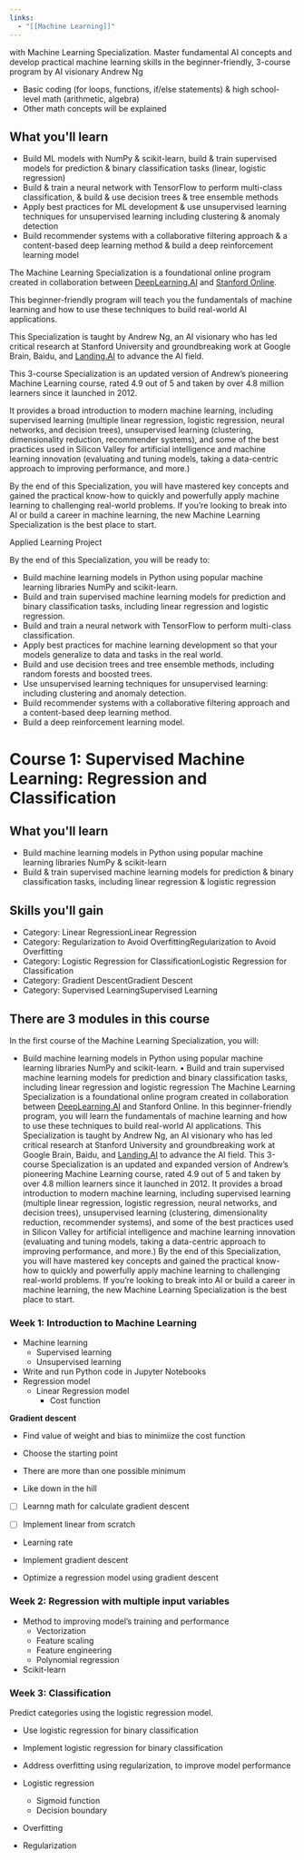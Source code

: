 ```yaml
---
links:
  - "[[Machine Learning]]"
---
```

with Machine Learning Specialization. Master fundamental AI concepts and develop practical machine learning skills in the beginner-friendly, 3-course program by AI visionary Andrew Ng

- Basic coding (for loops, functions, if/else statements) & high school-level math (arithmetic, algebra)
- Other math concepts will be explained

## What you'll learn

- Build ML models with NumPy & scikit-learn, build & train supervised models for prediction & binary classification tasks (linear, logistic regression)
- Build & train a neural network with TensorFlow to perform multi-class classification, & build & use decision trees & tree ensemble methods
- Apply best practices for ML development & use unsupervised learning techniques for unsupervised learning including clustering & anomaly detection
- Build recommender systems with a collaborative filtering approach & a content-based deep learning method & build a deep reinforcement learning model

The Machine Learning Specialization is a foundational online program created in collaboration between [DeepLearning.AI](http://deeplearning.ai/) and [Stanford Online](https://online.stanford.edu/).

This beginner-friendly program will teach you the fundamentals of machine learning and how to use these techniques to build real-world AI applications.

This Specialization is taught by Andrew Ng, an AI visionary who has led critical research at Stanford University and groundbreaking work at Google Brain, Baidu, and [Landing.AI](http://landing.ai/) to advance the AI field.

This 3-course Specialization is an updated version of Andrew’s pioneering Machine Learning course, rated 4.9 out of 5 and taken by over 4.8 million learners since it launched in 2012.

It provides a broad introduction to modern machine learning, including supervised learning (multiple linear regression, logistic regression, neural networks, and decision trees), unsupervised learning (clustering, dimensionality reduction, recommender systems), and some of the best practices used in Silicon Valley for artificial intelligence and machine learning innovation (evaluating and tuning models, taking a data-centric approach to improving performance, and more.)

By the end of this Specialization, you will have mastered key concepts and gained the practical know-how to quickly and powerfully apply machine learning to challenging real-world problems. If you’re looking to break into AI or build a career in machine learning, the new Machine Learning Specialization is the best place to start.

Applied Learning Project

By the end of this Specialization, you will be ready to:

- Build machine learning models in Python using popular machine learning libraries NumPy and scikit-learn.
- Build and train supervised machine learning models for prediction and binary classification tasks, including linear regression and logistic regression.
- Build and train a neural network with TensorFlow to perform multi-class classification.
- Apply best practices for machine learning development so that your models generalize to data and tasks in the real world.
- Build and use decision trees and tree ensemble methods, including random forests and boosted trees.
- Use unsupervised learning techniques for unsupervised learning: including clustering and anomaly detection.
- Build recommender systems with a collaborative filtering approach and a content-based deep learning method.
- Build a deep reinforcement learning model.

# Course 1: Supervised Machine Learning: Regression and Classification

## What you'll learn

- Build machine learning models in Python using popular machine learning libraries NumPy & scikit-learn
- Build & train supervised machine learning models for prediction & binary classification tasks, including linear regression & logistic regression

## Skills you'll gain

- Category: Linear RegressionLinear Regression
- Category: Regularization to Avoid OverfittingRegularization to Avoid Overfitting
- Category: Logistic Regression for ClassificationLogistic Regression for Classification
- Category: Gradient DescentGradient Descent
- Category: Supervised LearningSupervised Learning

## There are 3 modules in this course

In the first course of the Machine Learning Specialization, you will:

- Build machine learning models in Python using popular machine learning libraries NumPy and scikit-learn. • Build and train supervised machine learning models for prediction and binary classification tasks, including linear regression and logistic regression The Machine Learning Specialization is a foundational online program created in collaboration between [DeepLearning.AI](http://DeepLearning.AI) and Stanford Online. In this beginner-friendly program, you will learn the fundamentals of machine learning and how to use these techniques to build real-world AI applications. This Specialization is taught by Andrew Ng, an AI visionary who has led critical research at Stanford University and groundbreaking work at Google Brain, Baidu, and [Landing.AI](http://Landing.AI) to advance the AI field. This 3-course Specialization is an updated and expanded version of Andrew’s pioneering Machine Learning course, rated 4.9 out of 5 and taken by over 4.8 million learners since it launched in 2012. It provides a broad introduction to modern machine learning, including supervised learning (multiple linear regression, logistic regression, neural networks, and decision trees), unsupervised learning (clustering, dimensionality reduction, recommender systems), and some of the best practices used in Silicon Valley for artificial intelligence and machine learning innovation (evaluating and tuning models, taking a data-centric approach to improving performance, and more.) By the end of this Specialization, you will have mastered key concepts and gained the practical know-how to quickly and powerfully apply machine learning to challenging real-world problems. If you’re looking to break into AI or build a career in machine learning, the new Machine Learning Specialization is the best place to start.

### Week 1: Introduction to Machine Learning

- Machine learning
    - Supervised learning
    - Unsupervised learning
- Write and run Python code in Jupyter Notebooks
- Regression model
    - Linear Regression model
        - Cost function

**Gradient descent**

- Find value of weight and bias to minimiize the cost function
    
- Choose the starting point
    
- There are more than one possible minimum
    
- Like down in the hill
    
- [ ] Learnng math for calculate gradient descent
    
- [ ] Implement linear from scratch
    
- Learning rate
    
- Implement gradient descent
    
- Optimize a regression model using gradient descent
    

### Week 2: Regression with multiple input variables

- Method to improving model’s training and performance
    - Vectorization
    - Feature scaling
    - Feature engineering
    - Polynomial regression
- Scikit-learn

### Week 3: Classification

Predict categories using the logistic regression model.

- Use logistic regression for binary classification
    
- Implement logistic regression for binary classification
    
- Address overfitting using regularization, to improve model performance
    
- Logistic regression
    
    - Sigmoid function
    - Decision boundary
- Overfitting
    
- Regularization